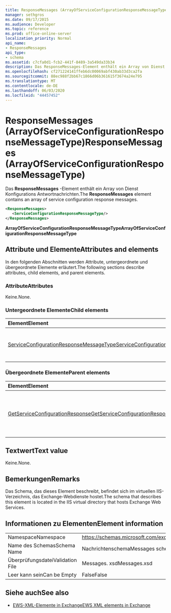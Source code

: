 ```yaml
---
title: ResponseMessages (ArrayOfServiceConfigurationResponseMessageType)
manager: sethgros
ms.date: 09/17/2015
ms.audience: Developer
ms.topic: reference
ms.prod: office-online-server
localization_priority: Normal
api_name:
- ResponseMessages
api_type:
- schema
ms.assetid: c7cfa0d1-fcb2-441f-8489-3a549da33b34
description: Das ResponseMessages-Element enthält ein Array von Dienst Konfigurations Antwortnachrichten.
ms.openlocfilehash: cf271224141ffeb6dc00069abf430ab33d3ca2fa
ms.sourcegitcommit: 88ec988f2bb67c1866d06b361615f3674a24e795
ms.translationtype: MT
ms.contentlocale: de-DE
ms.lasthandoff: 06/03/2020
ms.locfileid: "44457452"
---
```

# <a name="responsemessages-arrayofserviceconfigurationresponsemessagetype"></a><span data-ttu-id="c4d3b-103">ResponseMessages (ArrayOfServiceConfigurationResponseMessageType)</span><span class="sxs-lookup"><span data-stu-id="c4d3b-103">ResponseMessages (ArrayOfServiceConfigurationResponseMessageType)</span></span>

<span data-ttu-id="c4d3b-104">Das **ResponseMessages** -Element enthält ein Array von Dienst Konfigurations Antwortnachrichten.</span><span class="sxs-lookup"><span data-stu-id="c4d3b-104">The **ResponseMessages** element contains an array of service configuration response messages.</span></span> 
  
```XML
<ResponseMessages>
   <ServiceConfigurationResponseMessageType/>
</ResponseMessages>
```

 <span data-ttu-id="c4d3b-105">**ArrayOfServiceConfigurationResponseMessageType**</span><span class="sxs-lookup"><span data-stu-id="c4d3b-105">**ArrayOfServiceConfigurationResponseMessageType**</span></span>
## <a name="attributes-and-elements"></a><span data-ttu-id="c4d3b-106">Attribute und Elemente</span><span class="sxs-lookup"><span data-stu-id="c4d3b-106">Attributes and elements</span></span>

<span data-ttu-id="c4d3b-107">In den folgenden Abschnitten werden Attribute, untergeordnete und übergeordnete Elemente erläutert.</span><span class="sxs-lookup"><span data-stu-id="c4d3b-107">The following sections describe attributes, child elements, and parent elements.</span></span>
  
### <a name="attributes"></a><span data-ttu-id="c4d3b-108">Attribute</span><span class="sxs-lookup"><span data-stu-id="c4d3b-108">Attributes</span></span>

<span data-ttu-id="c4d3b-109">Keine.</span><span class="sxs-lookup"><span data-stu-id="c4d3b-109">None.</span></span>
  
### <a name="child-elements"></a><span data-ttu-id="c4d3b-110">Untergeordnete Elemente</span><span class="sxs-lookup"><span data-stu-id="c4d3b-110">Child elements</span></span>

|<span data-ttu-id="c4d3b-111">**Element**</span><span class="sxs-lookup"><span data-stu-id="c4d3b-111">**Element**</span></span>|<span data-ttu-id="c4d3b-112">**Beschreibung**</span><span class="sxs-lookup"><span data-stu-id="c4d3b-112">**Description**</span></span>|
|:-----|:-----|
|[<span data-ttu-id="c4d3b-113">ServiceConfigurationResponseMessageType</span><span class="sxs-lookup"><span data-stu-id="c4d3b-113">ServiceConfigurationResponseMessageType</span></span>](serviceconfigurationresponsemessagetype.md) <br/> |<span data-ttu-id="c4d3b-114">Enthält Dienst Konfigurationseinstellungen.</span><span class="sxs-lookup"><span data-stu-id="c4d3b-114">Contains service configuration settings.</span></span> <span data-ttu-id="c4d3b-115">Dieses Element ist erforderlich.</span><span class="sxs-lookup"><span data-stu-id="c4d3b-115">This element is required.</span></span>  <br/> |
   
### <a name="parent-elements"></a><span data-ttu-id="c4d3b-116">Übergeordnete Elemente</span><span class="sxs-lookup"><span data-stu-id="c4d3b-116">Parent elements</span></span>

|<span data-ttu-id="c4d3b-117">**Element**</span><span class="sxs-lookup"><span data-stu-id="c4d3b-117">**Element**</span></span>|<span data-ttu-id="c4d3b-118">**Beschreibung**</span><span class="sxs-lookup"><span data-stu-id="c4d3b-118">**Description**</span></span>|
|:-----|:-----|
|[<span data-ttu-id="c4d3b-119">GetServiceConfigurationResponse</span><span class="sxs-lookup"><span data-stu-id="c4d3b-119">GetServiceConfigurationResponse</span></span>](getserviceconfigurationresponse.md) <br/> |<span data-ttu-id="c4d3b-120">Definiert eine Antwort auf eine GetServiceConfiguration-Anforderung.</span><span class="sxs-lookup"><span data-stu-id="c4d3b-120">Defines a response to a GetServiceConfiguration request.</span></span>  <br/> |
   
## <a name="text-value"></a><span data-ttu-id="c4d3b-121">Textwert</span><span class="sxs-lookup"><span data-stu-id="c4d3b-121">Text value</span></span>

<span data-ttu-id="c4d3b-122">Keine.</span><span class="sxs-lookup"><span data-stu-id="c4d3b-122">None.</span></span>
  
## <a name="remarks"></a><span data-ttu-id="c4d3b-123">Bemerkungen</span><span class="sxs-lookup"><span data-stu-id="c4d3b-123">Remarks</span></span>

<span data-ttu-id="c4d3b-124">Das Schema, das dieses Element beschreibt, befindet sich im virtuellen IIS-Verzeichnis, das Exchange-Webdienste hostet.</span><span class="sxs-lookup"><span data-stu-id="c4d3b-124">The schema that describes this element is located in the IIS virtual directory that hosts Exchange Web Services.</span></span>
  
## <a name="element-information"></a><span data-ttu-id="c4d3b-125">Informationen zu Elementen</span><span class="sxs-lookup"><span data-stu-id="c4d3b-125">Element information</span></span>

|||
|:-----|:-----|
|<span data-ttu-id="c4d3b-126">Namespace</span><span class="sxs-lookup"><span data-stu-id="c4d3b-126">Namespace</span></span>  <br/> |https://schemas.microsoft.com/exchange/services/2006/messages  <br/> |
|<span data-ttu-id="c4d3b-127">Name des Schemas</span><span class="sxs-lookup"><span data-stu-id="c4d3b-127">Schema Name</span></span>  <br/> |<span data-ttu-id="c4d3b-128">Nachrichtenschema</span><span class="sxs-lookup"><span data-stu-id="c4d3b-128">Messages schema</span></span>  <br/> |
|<span data-ttu-id="c4d3b-129">Überprüfungsdatei</span><span class="sxs-lookup"><span data-stu-id="c4d3b-129">Validation File</span></span>  <br/> |<span data-ttu-id="c4d3b-130">Messages. xsd</span><span class="sxs-lookup"><span data-stu-id="c4d3b-130">Messages.xsd</span></span>  <br/> |
|<span data-ttu-id="c4d3b-131">Leer kann sein</span><span class="sxs-lookup"><span data-stu-id="c4d3b-131">Can be Empty</span></span>  <br/> |<span data-ttu-id="c4d3b-132">False</span><span class="sxs-lookup"><span data-stu-id="c4d3b-132">False</span></span>  <br/> |
   
## <a name="see-also"></a><span data-ttu-id="c4d3b-133">Siehe auch</span><span class="sxs-lookup"><span data-stu-id="c4d3b-133">See also</span></span>



- [<span data-ttu-id="c4d3b-134">EWS-XML-Elemente in Exchange</span><span class="sxs-lookup"><span data-stu-id="c4d3b-134">EWS XML elements in Exchange</span></span>](ews-xml-elements-in-exchange.md)


